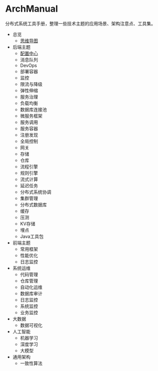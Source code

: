 # ArchManual
分布式系统工具手册，整理一些技术主题的应用场景、架构注意点、工具集。

* 总览
    * [思维导图](overview/index.md)
* 后端主题
    *  [配置中心](config/index.md)
    *  消息队列
    *  DevOps
    *  部署容器
    *  监控
    *  限流与降级
    *  弹性伸缩
    *  服务治理
    *  负载均衡
    *  数据库连接池
    *  微服务框架
    *  服务调用
    *  服务容器
    *  注册发现
    *  全局控制
    *  网关
    *  存储
    *  仓库
    *  流程引擎
    *  规则引擎
    *  流式计算
    *  延迟任务
    *  分布式系统协调
    *  集群管理
    *  分布式数据库
    *  缓存
    *  压测
    *  KV存储
    *  埋点
    *  Java工具包
* 前端主题
    *  常用框架
    *  性能优化
    *  日志监控
* 系统运维
    *  代码管理
    *  仓库管理
    *  自动化运维
    *  数据库审计
    *  日志监控
    *  系统监控
    *  业务监控
* 大数据
    *  数据可视化
* 人工智能
    *  机器学习
    *  深度学习
    *  大模型
* 通用架构
    *  一致性算法
